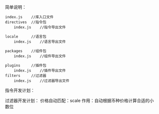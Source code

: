 简单说明：

    index.js    //库入口文件
    directives  //指令包
        index.js    //指令导出文件

    locale      //语言包
        index.js    //语言导出文件

    packages    //组件包
        index.js    //组件导出文件

    plugins     //插件包
        index.js    //插件导出文件
    filters     //过滤器
        index.js    //过滤器导出文件


指令开发计划：

过滤器开发计划：
    价格自动匹配：scale 
    作用：自动根据币种价格计算合适的小数位